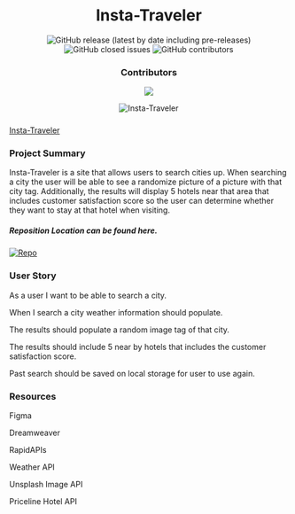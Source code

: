 <h1 align="center">Insta-Traveler</h1>


<p align="center"><img alt="GitHub release (latest by date including pre-releases)" src="https://img.shields.io/github/v/release/Crow-III/Insta-Traveler?include_prereleases"> <img alt="GitHub closed issues" src="https://img.shields.io/github/issues-closed/Crow-III/Insta-Traveler"> <img alt="GitHub contributors" src="https://img.shields.io/github/contributors/Crow-III/Insta-Traveler"></p>



<h3 align="center">Contributors</h3>
<p align="center">
<a href="https://github.com/Crow-III/Insta-Traveler/graphs/contributors">
<img src="https://contrib.rocks/image?repo=Crow-III/Insta-Traveler" />
</a></p>

<p align="center">
  <img src="https://drive.google.com/uc?export=view&id=1nz0HmjJQL66jHcnYGCBtvRQjHeUDgYL"  title="Insta-Traveler">
</p>


<h3></h3><a href="https://crow-iii.github.io/Insta-Traveler/">Insta-Traveler</a></h3>

<h3>Project Summary</h3>
Insta-Traveler is a site that allows users to search cities up. When searching a city the user will be able to see a randomize picture of a picture with that city tag. Additionally, the results will display 5 hotels near that area that includes customer satisfaction score so the user can determine whether they want to stay at that hotel when visiting.


<h5>Reposition Location can be found here.</h5>

<p><a href="https://github.com/Crow-III/Insta-Traveler"><img src="https://img.shields.io/badge/Location-Repo-blue" alt="Repo"></a></p>


<h3>User Story</h3>
<p>As a user I want to be able to search a city. </p>
<p>When I search a city weather information should populate.</p>
<p>The results should populate a random image tag of that city.</p>
<p>The results should include 5 near by hotels that includes the customer satisfaction score.</p>
<p>Past search should be saved on local storage for user to use again.</p>


<h3>Resources</h3>
<p>Figma</p>
<p>Dreamweaver</p>
<p>RapidAPIs</p>
<p>Weather API</p>
<p>Unsplash Image API</p>
<p>Priceline Hotel API</p>
